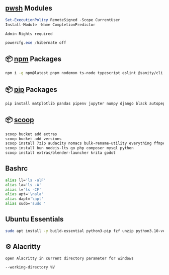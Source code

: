 

## [pwsh](https://learn.microsoft.com/en-us/powershell/scripting/install/installing-powershell-on-windows?view=powershell-7.3#winget) Modules

```ps1
Set-ExecutionPolicy RemoteSigned -Scope CurrentUser
Install-Module -Name CompletionPredictor
```
`Admin Rights required`
```ps1
powercfg.exe /hibernate off
```

## 📦 [npm](https://www.npmjs.com/) Packages

```bash
npm i -g npm@latest pnpm nodemon ts-node typescript eslint @sanity/cli neovim prettier bash-language-server dockerfile-language-server-nodejs vscode-langservers-extracted typescript-language-server tree-sitter-cli svelte-language-server
```
## 📦 [pip](https://pypi.org/) Packages
```bash
pip install matplotlib pandas pipenv jupyter numpy django black autopep8 jedi pynvim python-lsp-server scikit-learn seaborn requests pillow gdtoolkit
```

## 📦 [scoop](https://scoop.sh/)

```bash
scoop bucket add extras
scoop bucket add versions
scoop install 7zip audacity nomacs bulk-rename-utility everything ffmpeg naps2 obs-studio pureref starship xnconvert extras/okular 
scoop install bun nodejs-lts go php composer mysql python
scoop install extras/blender-launcher krita godot
```

## Bashrc
```bash
alias ll='ls -alF'
alias la='ls -A'
alias l='ls -CF'
alias apt='\nala'
alias dapt='\apt'
alias sudo='sudo '
```
## Ubuntu Essentials
```bash
sudo apt install -y build-essential python3-pip fzf unzip python3.10-venv
```

## ⚙ Alacritty
`open Alacritty in current directory parameter for windows`
```bash
--working-directory %V
```

